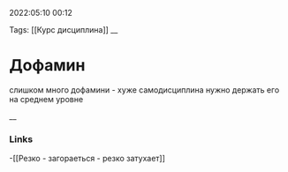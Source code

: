2022:05:10 00:12

Tags: [[Курс дисциплина]]
__ 

# Дофамин
слишком много дофамини - хуже самодисциплина
нужно держать его на среднем уровне


__

### Links
-[[Резко - загораеться - резко затухает]]
